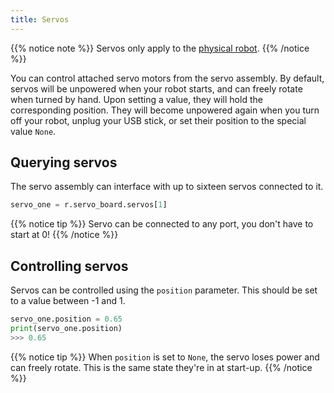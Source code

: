 ```yaml
---
title: Servos
---
```


{{% notice note %}}
Servos only apply to the [physical robot](/robots/physical/).
{{% /notice %}}

You can control attached servo motors from the servo assembly. By default, servos will be unpowered when your robot starts, and can freely rotate when turned by hand. Upon setting a value, they will hold the corresponding position. They will become unpowered again when you turn off your robot, unplug your USB stick, or set their position to the special value `None`.

## Querying servos

The servo assembly can interface with up to sixteen servos connected to it.

```python
servo_one = r.servo_board.servos[1]
```

{{% notice tip %}}
Servo can be connected to any port, you don't have to start at 0!
{{% /notice %}}

## Controlling servos

Servos can be controlled using the `position` parameter. This should be set to a value between -1 and 1.

```python
servo_one.position = 0.65
print(servo_one.position)
>>> 0.65
```

{{% notice tip %}}
When `position` is set to `None`, the servo loses power and can freely rotate. This is the same state they're in at start-up.
{{% /notice %}}
